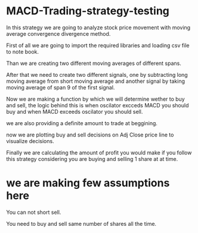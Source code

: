 # MACD-Trading-strategy-testing

In this strategy we are going to analyze stock price movement with moving average convergence divergence method.

First of all we are going to import the required libraries and loading csv file to note book.

Than we are creating two different moving averages of different spans.

After that we need to create two different signals, one by subtracting long moving average from short moving average and another signal by taking moving average of span 9 of the first signal.

Now we are making a function by which we will determine wether to buy and sell, the logic behind this is when oscilator excceds MACD you should buy and when MACD exceeds oscilator you should sell.

we are also providing a definite amount to trade at beggining.

now we are plotting buy and sell decisions on Adj Close price line to visualize decisions.

Finally we are calculating the amount of profit you would make if you follow this strategy considering you are buying and selling 1 share at at time.

# we are making few assumptions here

You can not short sell.

You need to buy and sell same number of shares all the time.
